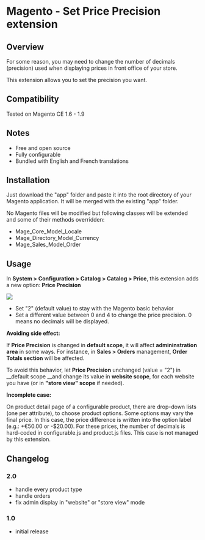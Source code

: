 # Magento - Set Price Precision extension

## Overview
For some reason, you may need to change the number of decimals (precision) used when displaying prices in front office of your store.

This extension allows you to set the precision you want.

## Compatibility
Tested on Magento CE 1.6 - 1.9

## Notes
* Free and open source
* Fully configurable
* Bundled with English and French translations

## Installation
Just download the "app" folder and paste it into the root directory of your Magento application. It will be merged with the existing "app" folder.

No Magento files will be modified but following classes will be extended and some of their methods overridden:

* Mage\_Core\_Model\_Locale
* Mage\_Directory\_Model\_Currency
* Mage\_Sales\_Model\_Order

## Usage
In __System > Configuration > Catalog > Catalog > Price__, this extension adds a new option: __Price Precision__

![](http://2.bp.blogspot.com/-4lObp8MYMhE/UIFNsM6d5ZI/AAAAAAAALM8/_5qEZsH0Q4k/s1600/precision.png)

* Set "2" (default value) to stay with the Magento basic behavior
* Set a different value between 0 and 4 to change the price precision. 0 means no decimals will be displayed.

__Avoiding side effect:__

If __Price Precision__ is changed in __default scope__, it will affect __admininstration area__ in some ways. For instance, in __Sales > Orders__ management, __Order Totals section__ will be affected.

To avoid this behavior, let __Price Precision__ unchanged (value = "2") in __default scope __and change its value in __website scope__, for each website you have (or in __"store view" scope__ if needed).

__Incomplete case:__

On product detail page of a configurable product, there are drop-down lists (one per attribute), to choose product options. Some options may vary the final price. In this case, the price difference is written into the option label (e.g.: +€50.00 or -$20.00). For these prices, the number of decimals is hard-coded in configurable.js and product.js files. This case is not managed by this extension.

## Changelog
### 2.0
* handle every product type
* handle orders
* fix admin display in "website" or "store view" mode

### 1.0
* initial release
